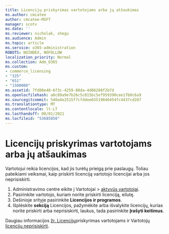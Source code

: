 ```yaml
---
title: Licencijų priskyrimas vartotojams arba jų atšaukimas
ms.author: cmcatee
author: cmcatee-MSFT
manager: scotv
ms.date: ''
ms.reviewer: nicholak, shegu
ms.audience: Admin
ms.topic: article
ms.service: o365-administration
ROBOTS: NOINDEX, NOFOLLOW
localization_priority: Normal
ms.collection: Adm_O365
ms.custom:
- commerce_licensing
- "325"
- "651"
- "1500008"
ms.assetid: 7fd08e48-6f3c-4259-88da-4d06288f2b7d
ms.openlocfilehash: a0c89a9e7b26c5c815bc5ef959390cee1fb0c6a9
ms.sourcegitcommit: 540a4e2515f7cfddee65519046454fc4437cd287
ms.translationtype: MT
ms.contentlocale: lt-LT
ms.lasthandoff: 08/01/2021
ms.locfileid: "53685850"
---
```

# <a name="assign-or-unassign-licenses-to-users"></a>Licencijų priskyrimas vartotojams arba jų atšaukimas

Vartotojui reikia licencijos, kad jis turėtų prieigą prie paslaugų. Toliau pateikiami veiksmai, kaip priskirti licenciją vartotojo licencijai arba jos neprisiskirti.
  
1. Administravimo centre eikite  į Vartotojai \> [aktyvūs vartotojai](https://go.microsoft.com/fwlink/p/?linkid=834822).
2. Pasirinkite vartotojo, kuriam norite priskirti licenciją, eilutę.
3. Dešinioje srityje pasirinkite **Licencijos ir programos**.
4. Išplėskite **sekciją** Licencijos, pažymėkite arba išvalykite licencijų, kurias norite priskirti arba neprisiskirti, laukus, tada pasirinkite **Įrašyti keitimus**.

Daugiau informacijos [žr. Licencijų](/microsoft-365/admin/manage/assign-licenses-to-users)priskyrimas vartotojams ir Vartotojų [licencijų neprisiskirti](/microsoft-365/admin/manage/remove-licenses-from-users).